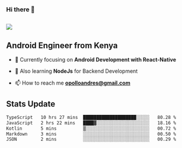 ### Hi there 👋
<h2 align="left"><img src="https://readme-typing-svg.herokuapp.com?color='blue'&lines=I'm+Andrew+Opollo😊;Welcome+to+my+Github😜"> </h2>

## Android Engineer from Kenya


- 🌱 Currently focusing on **Android Development with React-Native**

- 🔭 Also learning **NodeJs** for Backend Development

- 📫 How to reach me **opolloandres@gmail.com**


## Stats Update
<!--START_SECTION:waka-->

```txt
TypeScript   10 hrs 27 mins  ████████████████████░░░░░   80.28 %
JavaScript   2 hrs 22 mins   ████▓░░░░░░░░░░░░░░░░░░░░   18.16 %
Kotlin       5 mins          ▒░░░░░░░░░░░░░░░░░░░░░░░░   00.72 %
Markdown     3 mins          ░░░░░░░░░░░░░░░░░░░░░░░░░   00.50 %
JSON         2 mins          ░░░░░░░░░░░░░░░░░░░░░░░░░   00.29 %
```

<!--END_SECTION:waka-->


